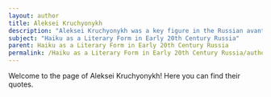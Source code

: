 ```yaml
---
layout: author
title: Aleksei Kruchyonykh
description: "Aleksei Kruchyonykh was a key figure in the Russian avant-garde movement and explored various poetic forms, including haiku. He was known for his innovative approach and incorporated elements of nature into his brief works."
subject: "Haiku as a Literary Form in Early 20th Century Russia"
parent: Haiku as a Literary Form in Early 20th Century Russia
permalink: /Haiku as a Literary Form in Early 20th Century Russia/authors/Aleksei-Kruchyonykh/
---
```


Welcome to the page of Aleksei Kruchyonykh! Here you can find their quotes.
